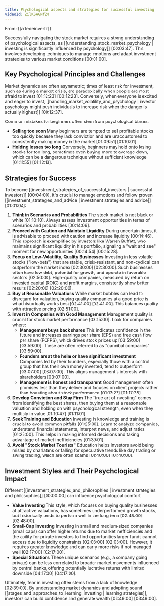 ```yaml
---
title: Psychological aspects and strategies for successful investing
videoId: ZilKSAGNfZM
---
```


From: [[artedeinvertir]] <br/> 

Successfully navigating the stock market requires a strong understanding of psychological aspects, as [[understanding_stock_market_psychology | investing is significantly influenced by psychology]] <a class="yt-timestamp" data-t="00:03:47">[00:03:47]</a>. This involves developing techniques to manage emotions and adapt investment strategies to various market conditions <a class="yt-timestamp" data-t="00:01:00">[00:01:00]</a>.

## Key Psychological Principles and Challenges
Market dynamics are often asymmetric; times of least risk for investment, such as during a market crisis, are paradoxically when people are most afraid to invest <a class="yt-timestamp" data-t="01:12:23">[01:12:23]</a> <a class="yt-timestamp" data-t="00:12:23">[00:12:23]</a>. Conversely, when everyone is excited and eager to invest, [[handling_market_volatility_and_psychology | investor psychology might push individuals to increase risk when the danger is actually highest]] <a class="yt-timestamp" data-t="00:12:37">[00:12:37]</a>.

Common mistakes for beginners often stem from psychological biases:
*   **Selling too soon** Many beginners are tempted to sell profitable stocks too quickly because they lack conviction and are unaccustomed to consistently making money in the market <a class="yt-timestamp" data-t="01:09:51">[01:09:51]</a> <a class="yt-timestamp" data-t="01:10:01">[01:10:01]</a>.
*   **Holding losses too long** Conversely, beginners may hold onto losing stocks for too long, sometimes even buying more to average down, which can be a dangerous technique without sufficient knowledge <a class="yt-timestamp" data-t="01:11:55">[01:11:55]</a> <a class="yt-timestamp" data-t="01:12:13">[01:12:13]</a>.

## Strategies for Success
To become [[investment_strategies_of_successful_investors | successful investors]] <a class="yt-timestamp" data-t="00:04:00">[00:04:00]</a>, it's crucial to manage emotions and follow proven [[investment_strategies_and_advice | investment strategies and advice]] <a class="yt-timestamp" data-t="01:01:04">[01:01:04]</a>:

1.  **Think in Scenarios and Probabilities** The stock market is not black or white <a class="yt-timestamp" data-t="01:10:10">[01:10:10]</a>. Always assess investment opportunities in terms of scenarios and probabilities <a class="yt-timestamp" data-t="00:14:06">[00:14:06]</a>.
2.  **Proceed with Caution and Maintain Liquidity** During uncertain times, it is advisable to proceed with caution and increase liquidity <a class="yt-timestamp" data-t="00:14:46">[00:14:46]</a>. This approach is exemplified by investors like Warren Buffett, who maintains significant liquidity in his portfolio, signaling a "wait and see" moment for new opportunities <a class="yt-timestamp" data-t="00:14:54">[00:14:54]</a> <a class="yt-timestamp" data-t="00:15:28">[00:15:28]</a>.
3.  **Focus on Low-Volatility, Quality Businesses** Investing in less volatile stocks ("low-beta") that are stable, crisis-resistant, and non-cyclical can outperform the market index <a class="yt-timestamp" data-t="02:30:00">[02:30:00]</a> <a class="yt-timestamp" data-t="02:30:00">[02:30:00]</a>. Such businesses often have low debt, potential for growth, and operate in favorable sectors <a class="yt-timestamp" data-t="02:50:00">[02:50:00]</a>. High-quality companies, measured by return on invested capital (ROIC) and profit margins, consistently show better results <a class="yt-timestamp" data-t="02:20:00">[02:20:00]</a> <a class="yt-timestamp" data-t="02:20:00">[02:20:00]</a>.
4.  **Buy at Reasonable Valuations** While market bubbles can lead to disregard for valuation, buying quality companies at a good price is what historically works best <a class="yt-timestamp" data-t="02:41:00">[02:41:00]</a> <a class="yt-timestamp" data-t="02:41:00">[02:41:00]</a>. This balances quality with attractive pricing <a class="yt-timestamp" data-t="02:51:00">[02:51:00]</a>.
5.  **Invest in Companies with Good Management** Management quality is crucial for stock market performance <a class="yt-timestamp" data-t="03:15:00">[03:15:00]</a>. Look for companies where:
    *   **Management buys back shares** This indicates confidence in the future and increases earnings per share (EPS) and free cash flow per share (FCFPS), which drives stock prices up <a class="yt-timestamp" data-t="03:59:00">[03:59:00]</a> <a class="yt-timestamp" data-t="03:59:00">[03:59:00]</a>. These are often referred to as "cannibal companies" <a class="yt-timestamp" data-t="03:59:00">[03:59:00]</a>.
    *   **Founders are at the helm or have significant investment** Companies led by their founders, especially those with a control group that has their own money invested, tend to outperform <a class="yt-timestamp" data-t="03:07:00">[03:07:00]</a> <a class="yt-timestamp" data-t="03:07:00">[03:07:00]</a>. This aligns management's interests with shareholders <a class="yt-timestamp" data-t="03:07:00">[03:07:00]</a>.
    *   **Management is honest and transparent** Good management often promises less than they deliver and focuses on client projects rather than boasting about stock performance <a class="yt-timestamp" data-t="01:17:22">[01:17:22]</a> <a class="yt-timestamp" data-t="01:17:35">[01:17:35]</a>.
6.  **Develop Conviction and Stay Firm** The "true art of investing" comes from identifying the best shares, then buying them at a reasonable valuation and holding on with psychological strength, even when they multiply in value <a class="yt-timestamp" data-t="01:10:47">[01:10:47]</a> <a class="yt-timestamp" data-t="01:11:01">[01:11:01]</a>.
7.  **Seek Training and Education** Investing in knowledge and training is crucial to avoid common pitfalls <a class="yt-timestamp" data-t="01:25:00">[01:25:00]</a>. Learn to analyze companies, understand financial statements, interpret news, and adjust ratios <a class="yt-timestamp" data-t="01:25:00">[01:25:00]</a>. This helps in making informed decisions and taking advantage of market inefficiencies <a class="yt-timestamp" data-t="01:39:01">[01:39:01]</a>.
8.  **Avoid "Stock Market Tourists"** Education helps investors avoid being misled by charlatans or falling for speculative trends like day trading or swing trading, which are often scams <a class="yt-timestamp" data-t="01:40:00">[01:40:00]</a> <a class="yt-timestamp" data-t="01:40:00">[01:40:00]</a>.

## Investment Styles and Their Psychological Impact
Different [[investment_strategies_and_philosophies | investment strategies and philosophies]] <a class="yt-timestamp" data-t="00:00:00">[00:00:00]</a> can influence psychological comfort:
*   **Value Investing** This style, which focuses on buying quality businesses at attractive valuations, has sometimes underperformed growth stocks, but historically tends to perform well in the long term <a class="yt-timestamp" data-t="02:48:00">[02:48:00]</a> <a class="yt-timestamp" data-t="02:48:00">[02:48:00]</a>.
*   **Small-Cap Investing** Investing in small and medium-sized companies (small caps) can offer higher returns due to market inefficiencies and the ability for private investors to find opportunities larger funds cannot access due to liquidity constraints <a class="yt-timestamp" data-t="02:08:00">[02:08:00]</a> <a class="yt-timestamp" data-t="02:08:00">[02:08:00]</a>. However, it requires greater knowledge and can carry more risks if not managed well <a class="yt-timestamp" data-t="02:17:00">[02:17:00]</a> <a class="yt-timestamp" data-t="02:17:00">[02:17:00]</a>.
*   **Special Situations** These unique scenarios (e.g., a company going private) can be less correlated to broader market movements influenced by central banks, offering potentially lucrative returns with limited downside <a class="yt-timestamp" data-t="04:17:00">[04:17:00]</a> <a class="yt-timestamp" data-t="04:17:00">[04:17:00]</a>.

Ultimately, fear in investing often stems from a lack of knowledge <a class="yt-timestamp" data-t="02:39:00">[02:39:00]</a>. By understanding market dynamics and adopting sound [[stages_and_approaches_to_learning_investing | learning strategies]], investors can build confidence and generate wealth <a class="yt-timestamp" data-t="03:49:00">[03:49:00]</a> <a class="yt-timestamp" data-t="03:49:00">[03:49:00]</a>.